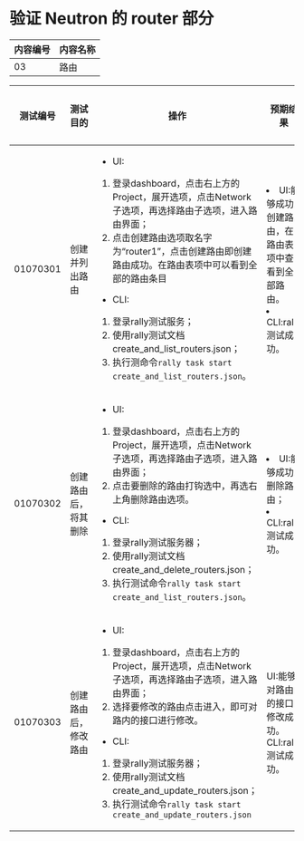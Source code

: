 # 验证 Neutron 的 router 部分

|内容编号|内容名称|
|--------|--------|
|03|路由|


|测试编号|测试目的|操作|预期结果|实际结果|备注|Rally/Tempest/None|
|--------|--------|----|--------|--------|----|------------------|
|01070301|创建并列出路由|<ul><li>UI:</li></ul><ol><li>登录dashboard，点击右上方的Project，展开选项，点击Network子选项，再选择路由子选项，进入路由界面；</li><li>点击创建路由选项取名字为“router1”，点击创建路由即创建路由成功。在路由表项中可以看到全部的路由条目</li></ol><ul><li>CLI:</li></ul><ol><li>登录rally测试服务；</li><li>使用rally测试文档create_and_list_routers.json；</li><li>执行测命令```rally task start create_and_list_routers.json```。|</li><li>UI:能够成功创建路由，在路由表项中查看到全部路由。</li><li>CLI:rally测试成功。|||Rally:</br>create_and_list_routers.json|
|01070302|创建路由后，将其删除|<ul><li>UI:</li></ul><ol><li>登录dashboard，点击右上方的Project，展开选项，点击Network子选项，再选择路由子选项，进入路由界面；</li><li>点击要删除的路由打钩选中，再选右上角删除路由选项。</li></ol><ul><li>CLI:</li></ul><ol><li>登录rally测试服务器；</li><li>使用rally测试文档create_and_delete_routers.json；</li><li>执行测试命令```rally task start create_and_list_routers.json```。|</li><li>UI:能够成功删除路由；</li><li>CLI:rally测试成功。|||Rally:</br>create_and_delete_routers.json|
|01070303|创建路由后，修改路由|<ul><li>UI:</li></ul><ol><li>登录dashboard，点击右上方的Project，展开选项，点击Network子选项，再选择路由子选项，进入路由界面；</li><li>选择要修改的路由点击进入，即可对路内的接口进行修改。</li></ol><ul><li>CLI:</li></ul><ol><li>登录rally测试服务器；</li><li>使用rally测试文档create_and_update_routers.json；</li><li>执行测试命令```rally task start create_and_update_routers.json```|</li></ol>UI:能够对路由的接口修改成功。</li></ol>CLI:rally测试成功。|||Rally:</br>create_and_update_routers.json|
